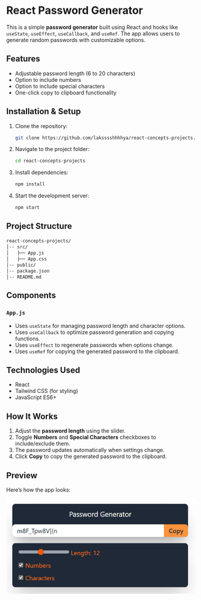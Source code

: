 # React Password Generator

This is a simple **password generator** built using React and hooks like `useState`, `useEffect`, `useCallback`, and `useRef`. The app allows users to generate random passwords with customizable options.

## Features

- Adjustable password length (6 to 20 characters)
- Option to include numbers
- Option to include special characters
- One-click copy to clipboard functionality

## Installation & Setup

1. Clone the repository:

   ```sh
   git clone https://github.com/laksssshhhhya/react-concepts-projects.git
   ```

2. Navigate to the project folder:

   ```sh
   cd react-concepts-projects
   ```

3. Install dependencies:

   ```sh
   npm install
   ```

4. Start the development server:
   ```sh
   npm start
   ```

## Project Structure

```
react-concepts-projects/
│-- src/
│   ├── App.js
│   ├── App.css
│-- public/
│-- package.json
│-- README.md
```

## Components

### `App.js`

- Uses `useState` for managing password length and character options.
- Uses `useCallback` to optimize password generation and copying functions.
- Uses `useEffect` to regenerate passwords when options change.
- Uses `useRef` for copying the generated password to the clipboard.

## Technologies Used

- React
- Tailwind CSS (for styling)
- JavaScript ES6+

## How It Works

1. Adjust the **password length** using the slider.
2. Toggle **Numbers** and **Special Characters** checkboxes to include/exclude them.
3. The password updates automatically when settings change.
4. Click **Copy** to copy the generated password to the clipboard.

## Preview

Here’s how the app looks:

![Preview](Screenshot/Password-generator.png)
